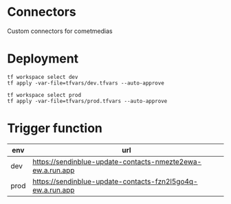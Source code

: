 # Connectors

Custom connectors for cometmedias

# Deployment

```shell
tf workspace select dev
tf apply -var-file=tfvars/dev.tfvars --auto-approve

tf workspace select prod
tf apply -var-file=tfvars/prod.tfvars --auto-approve
```

# Trigger function

| env  | url                                                        |
|------|------------------------------------------------------------|
| dev  | https://sendinblue-update-contacts-nmezte2ewa-ew.a.run.app |
| prod | https://sendinblue-update-contacts-fzn2l5go4q-ew.a.run.app |
